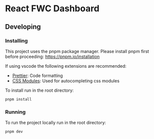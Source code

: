# React FWC Dashboard

## Developing

### Installing

This project uses the pnpm package manager. Please install pnpm first before proceeding: https://pnpm.io/installation

If using vscode the following extensions are recommended:
- [Prettier](https://marketplace.visualstudio.com/items?itemName=esbenp.prettier-vscode): Code formatting
- [CSS Modules](https://marketplace.visualstudio.com/items?itemName=clinyong.vscode-css-modules): Used for autocompleting css modules

To install run in the root directory:

```bash
pnpm install
```

### Running

To run the project locally run in the root directory:

```bash
pnpm dev
```

